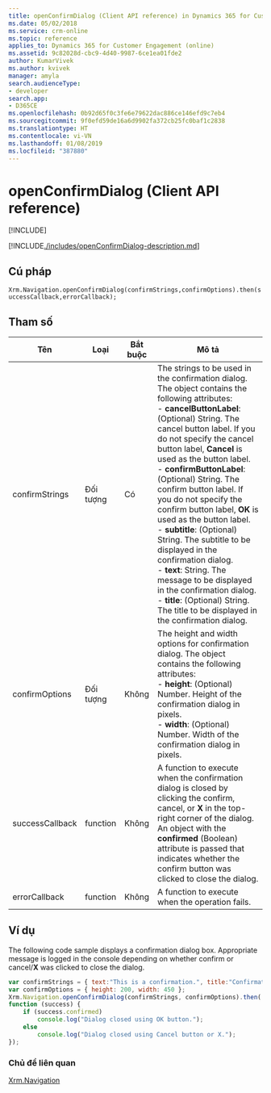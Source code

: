 ```yaml
---
title: openConfirmDialog (Client API reference) in Dynamics 365 for Customer Engagement| MicrosoftDocs
ms.date: 05/02/2018
ms.service: crm-online
ms.topic: reference
applies_to: Dynamics 365 for Customer Engagement (online)
ms.assetid: 9c82028d-cbc9-4d40-9987-6ce1ea01fde2
author: KumarVivek
ms.author: kvivek
manager: amyla
search.audienceType:
- developer
search.app:
- D365CE
ms.openlocfilehash: 0b92d65f0c3fe6e79622dac886ce146efd9c7eb4
ms.sourcegitcommit: 9f0efd59de16a6d9902fa372cb25fc0baf1c2838
ms.translationtype: HT
ms.contentlocale: vi-VN
ms.lasthandoff: 01/08/2019
ms.locfileid: "387880"
---
```

# <a name="openconfirmdialog-client-api-reference"></a>openConfirmDialog (Client API reference)

[!INCLUDE[](../../../../includes/cc_applies_to_update_9_0_0.md)]

[!INCLUDE[./includes/openConfirmDialog-description.md](./includes/openConfirmDialog-description.md)]

## <a name="syntax"></a>Cú pháp

`Xrm.Navigation.openConfirmDialog(confirmStrings,confirmOptions).then(successCallback,errorCallback);`

## <a name="parameters"></a>Tham số

|Tên |Loại |Bắt buộc |Mô tả |
|---|---|---|---|
|confirmStrings|Đối tượng|Có|The strings to be used in the confirmation dialog. The object contains the following attributes:<br/>- **cancelButtonLabel**: (Optional) String. The cancel button label. If you do not specify the cancel button label, **Cancel** is used as the button label.<br/>- **confirmButtonLabel**: (Optional) String. The confirm button label. If you do not specify the confirm button label, **OK** is used as the button label.<br/>- **subtitle**: (Optional) String. The subtitle to be displayed in the confirmation dialog.<br/>- **text**: String. The message to be displayed in the confirmation dialog.<br/>- **title**: (Optional) String. The title to be displayed in the confirmation dialog.|
|confirmOptions|Đối tượng|Không|The height and width options for confirmation dialog. The object contains the following attributes:<br/>- **height**: (Optional) Number. Height of the confirmation dialog in pixels.<br/>- **width**: (Optional) Number. Width of the confirmation dialog in pixels.|
|successCallback|function|Không|A function to execute when the confirmation dialog is closed by clicking the confirm, cancel, or **X** in the top-right corner of the dialog. An object with the **confirmed** (Boolean) attribute is passed that indicates whether the confirm button was clicked to close the dialog.|
|errorCallback|function|Không|A function to execute when the operation fails.|

## <a name="example"></a>Ví dụ

The following code sample displays a confirmation dialog box. Appropriate message is logged in the console depending on whether confirm or cancel/**X** was clicked to close the dialog.

```JavaScript
var confirmStrings = { text:"This is a confirmation.", title:"Confirmation Dialog" };
var confirmOptions = { height: 200, width: 450 };
Xrm.Navigation.openConfirmDialog(confirmStrings, confirmOptions).then(
function (success) {    
    if (success.confirmed)
        console.log("Dialog closed using OK button.");
    else
        console.log("Dialog closed using Cancel button or X.");
});
```

### <a name="related-topics"></a>Chủ đề liên quan

[Xrm.Navigation](../xrm-navigation.md)

